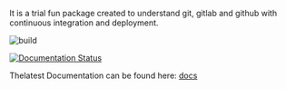 It is a trial fun package created to understand git, gitlab and github with continuous integration and deployment.

![build](https://gitlab.com/newgod/afewusefulpython/badges/master/build.svg) 

[![Documentation Status](https://readthedocs.org/projects/afewusefulpython/badge/?version=latest)](http://afewusefulpython.readthedocs.io/en/latest/?badge=latest)

Thelatest Documentation can be found here: [docs](http://afewusefulpython.readthedocs.io/en/latest/?)
